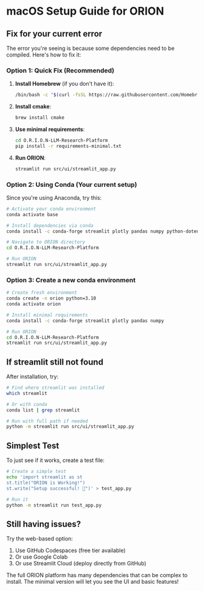 # macOS Setup Guide for ORION

## Fix for your current error

The error you're seeing is because some dependencies need to be compiled. Here's how to fix it:

### Option 1: Quick Fix (Recommended)

1. **Install Homebrew** (if you don't have it):
   ```bash
   /bin/bash -c "$(curl -fsSL https://raw.githubusercontent.com/Homebrew/install/HEAD/install.sh)"
   ```

2. **Install cmake**:
   ```bash
   brew install cmake
   ```

3. **Use minimal requirements**:
   ```bash
   cd O.R.I.O.N-LLM-Research-Platform
   pip install -r requirements-minimal.txt
   ```

4. **Run ORION**:
   ```bash
   streamlit run src/ui/streamlit_app.py
   ```

### Option 2: Using Conda (Your current setup)

Since you're using Anaconda, try this:

```bash
# Activate your conda environment
conda activate base

# Install dependencies via conda
conda install -c conda-forge streamlit plotly pandas numpy python-dotenv pyyaml

# Navigate to ORION directory
cd O.R.I.O.N-LLM-Research-Platform

# Run ORION
streamlit run src/ui/streamlit_app.py
```

### Option 3: Create a new conda environment

```bash
# Create fresh environment
conda create -n orion python=3.10
conda activate orion

# Install minimal requirements
conda install -c conda-forge streamlit plotly pandas numpy

# Run ORION
cd O.R.I.O.N-LLM-Research-Platform
streamlit run src/ui/streamlit_app.py
```

## If streamlit still not found

After installation, try:
```bash
# Find where streamlit was installed
which streamlit

# Or with conda
conda list | grep streamlit

# Run with full path if needed
python -m streamlit run src/ui/streamlit_app.py
```

## Simplest Test

To just see if it works, create a test file:

```bash
# Create a simple test
echo 'import streamlit as st
st.title("ORION is Working!")
st.write("Setup successful! 🎉")' > test_app.py

# Run it
python -m streamlit run test_app.py
```

## Still having issues?

Try the web-based option:
1. Use GitHub Codespaces (free tier available)
2. Or use Google Colab
3. Or use Streamlit Cloud (deploy directly from GitHub)

The full ORION platform has many dependencies that can be complex to install. The minimal version will let you see the UI and basic features!